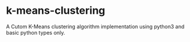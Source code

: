 # k-means-clustering
A Cutom K-Means clustering algorithm implementation using python3 and basic python types only.
